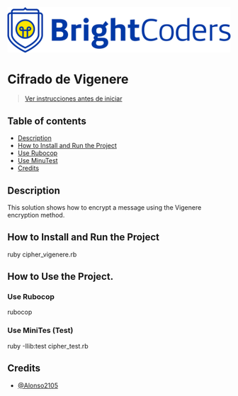 ![BrightCoders Logo](img/logo.png)

# Cifrado de Vigenere

> [Ver instrucciones antes de iniciar](./instructions.md)

## Table of contents
  - [Description](#Description)
  - [How to Install and Run the Project](#How-to-Use-the-Project)
  - [Use Rubocop](#Use-Rubocop)
  - [Use MinuTest](#Use-MiniTes-(Test))
  - [Credits](#Credits)
  
## Description
This solution shows how to encrypt a message using the Vigenere encryption method.

## How to Install and Run the Project
ruby cipher_vigenere.rb

## How to Use the Project.

### Use Rubocop
rubocop

### Use MiniTes (Test)
ruby -Ilib:test cipher_test.rb

## Credits
- [@Alonso2105](https://github.com/Alonso2105)
